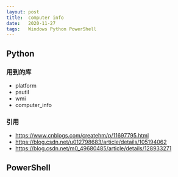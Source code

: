 ```yaml
---
layout: post
title:  computer info
date:   2020-11-27
tags:   Windows Python PowerShell
---
```


## Python

### 用到的库

- platform
- psutil
- wmi
- computer_info

### 引用

- <a href="https://www.cnblogs.com/createhm/p/11697795.html" target="_blank">https://www.cnblogs.com/createhm/p/11697795.html</a>
- <a href="https://blog.csdn.net/u012798683/article/details/105194062" target="_blank">https://blog.csdn.net/u012798683/article/details/105194062</a>
- <a href="https://blog.csdn.net/m0_49680485/article/details/128933271" target="_blank">https://blog.csdn.net/m0_49680485/article/details/128933271</a>

## PowerShell
